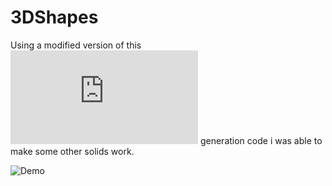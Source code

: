 # 3DShapes
Using a modified version of this ![torus](https://www.a1k0n.net/2021/01/13/optimizing-donut.html) generation code i was able to make some other solids work.

![Demo](Demo.gif)

